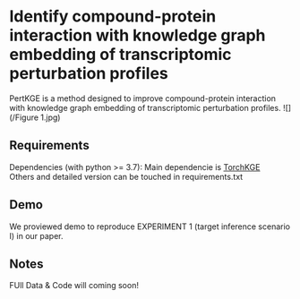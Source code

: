 # Identify compound-protein interaction with knowledge graph embedding of transcriptomic perturbation profiles
PertKGE is a method designed to improve compound-protein interaction with knowledge graph embedding of transcriptomic perturbation profiles. 
![](/Figure 1.jpg)

## Requirements
Dependencies (with python >= 3.7): 
Main dependencie is [TorchKGE](https://github.com/torchkge-team/torchkge/tree/master)  
Others and detailed version can be touched in requirements.txt

## Demo
We proviewed demo to reproduce EXPERIMENT 1 (target inference scenario I) in our paper.

## Notes
FUll Data & Code will coming soon!
